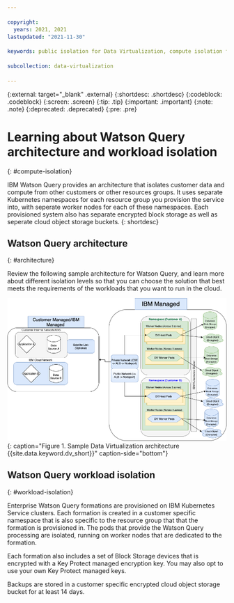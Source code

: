 ```yaml
---

copyright:
  years: 2021, 2021
lastupdated: "2021-11-30"

keywords: public isolation for Data Virtualization, compute isolation for Data Virtualization, Data Virtualization architecture, workload isolation in Data Virtualization

subcollection: data-virtualization

---
```


<!-- Attribute definitions --> 
{:external: target="_blank" .external}
{:shortdesc: .shortdesc}
{:codeblock: .codeblock}
{:screen: .screen}
{:tip: .tip}
{:important: .important}
{:note: .note}
{:deprecated: .deprecated}
{:pre: .pre}

# Learning about Watson Query architecture and workload isolation
{: #compute-isolation}

IBM Watson Query provides an architecture that isolates customer data and compute from other customers or other resources groups. It uses separate Kubernetes namespaces for each resource group you provision the service into, with seperate worker nodes for each of these namespaces. Each provisioned system also has separate encrypted block storage as well as seperate cloud object storage buckets.
{: shortdesc}

## Watson Query architecture
{: #architecture}

Review the following sample architecture for Watson Query, and learn more about different isolation levels so that you can choose the solution that best meets the requirements of the workloads that you want to run in the cloud.

![Configuring private endpoints {{site.data.keyword.cloud_notm}}](images/arch_1.png "Graphical view of Data Virtualization architecture sample"){: caption="Figure 1. Sample Data Virtualization architecture {{site.data.keyword.dv_short}}" caption-side="bottom"}

## Watson Query workload isolation
{: #workload-isolation}

Enterprise Watson Query formations are provisioned on IBM Kubernetes Service clusters. Each formation is created in a customer specific namespace that is also specific to the resource group that that the formation is provisioned in. The pods that provide the Watson Query processing are isolated, running on worker nodes that are dedicated to the formation.

Each formation also includes a set of Block Storage devices that is encrypted with a Key Protect managed encryption key. You may also opt to use your own Key Protect managed keys.

Backups are stored in a customer specific encrypted cloud object storage bucket for at least 14 days.
